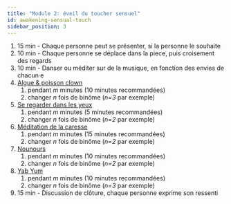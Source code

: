 ```yaml
---
title: "Module 2: éveil du toucher sensuel"
id: awakening-sensual-touch
sidebar_position: 3
---
```


1. 15 min - Chaque personne peut se présenter, si la personne le souhaite
1. 10 min - Chaque personne se déplace dans la piece, puis croisement des regards
1. 10 min - Danser ou méditer sur de la musique, en fonction des envies de chacun·e
1. [Algue & poisson clown](practice/exercises/seaweed-clownfish.md)
    1. pendant *m* minutes (10 minutes recommandées)
    1. changer *n* fois de binôme (*n=3* par exemple)
1. [Se regarder dans les yeux](practice/exercises/look-into-eyes.md)
    1. pendant *m* minutes (5 minutes recommandées)
    1. changer *n* fois de binôme (*n=2* par exemple)
1. [Méditation de la caresse](practice/meditation/caress.md)
    1. pendant *m* minutes (15 minutes recommandées)
    1. changer *n* fois de binôme (*n=2* par exemple)
1. [Nounours](practice/exercises/teddy.md)
    1. pendant *m* minutes (10 minutes recommandées)
    1. changer *n* fois de binôme (*n=2* par exemple)
1. [Yab Yum](practice/exercises/yab-yum.md)
    1. pendant *m* minutes (10 minutes recommandées)
    1. changer *n* fois de binôme (*n=3* par exemple)
1. 15 min - Discussion de clôture, chaque personne exprime son ressenti
